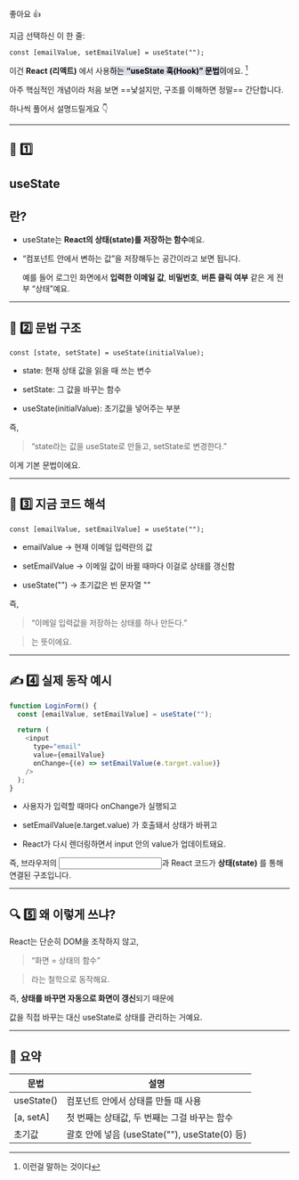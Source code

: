 좋아요 👍

지금 선택하신 이 한 줄:

```
const [emailValue, setEmailValue] = useState("");
```

이건 **React (리액트)** 에서 사용<mark style="background: #CACFD9A6;">하는 **“useState 훅(Hook)” 문법**이</mark>에요. [^1]

아주 핵심적인 개념이라 처음 보면 ==낯설지만, 구조를 이해하면 정말== 간단합니다.

하나씩 풀어서 설명드릴게요 👇

---

## **🧠 1️⃣** 

## **useState**

## **란?**

- useState는 **React의 상태(state)를 저장하는 함수**예요.
    
- “컴포넌트 안에서 변하는 값”을 저장해두는 공간이라고 보면 됩니다.
    
    예를 들어 로그인 화면에서 **입력한 이메일 값**, **비밀번호**, **버튼 클릭 여부** 같은 게 전부 “상태”예요.
    

---

## **🧩 2️⃣ 문법 구조**

```
const [state, setState] = useState(initialValue);
```

- state: 현재 상태 값을 읽을 때 쓰는 변수
    
- setState: 그 값을 바꾸는 함수
    
- useState(initialValue): 초기값을 넣어주는 부분
    

  

즉,

  

> “state라는 값을 useState로 만들고, setState로 변경한다.”

  

이게 기본 문법이에요.

---

## **📧 3️⃣ 지금 코드 해석**

```
const [emailValue, setEmailValue] = useState("");
```

- emailValue → 현재 이메일 입력란의 값
    
- setEmailValue → 이메일 값이 바뀔 때마다 이걸로 상태를 갱신함
    
- useState("") → 초기값은 빈 문자열 ""
    

  

즉,

  

> “이메일 입력값을 저장하는 상태를 하나 만든다.”

> 는 뜻이에요.

---

## **✍️ 4️⃣ 실제 동작 예시**

``` js
function LoginForm() {
  const [emailValue, setEmailValue] = useState("");

  return (
    <input
      type="email"
      value={emailValue}
      onChange={(e) => setEmailValue(e.target.value)}
    />
  );
}
```

- 사용자가 입력할 때마다 onChange가 실행되고
    
- setEmailValue(e.target.value) 가 호출돼서 상태가 바뀌고
    
- React가 다시 렌더링하면서 input 안의 value가 업데이트돼요.
  

즉, 브라우저의 <input>과 React 코드가 **상태(state)** 를 통해 연결된 구조입니다.

---

## **🔍 5️⃣ 왜 이렇게 쓰냐?**

  

React는 단순히 DOM을 조작하지 않고,

  

> “화면 = 상태의 함수”

> 라는 철학으로 동작해요.

  

즉, **상태를 바꾸면 자동으로 화면이 갱신**되기 때문에

값을 직접 바꾸는 대신 useState로 상태를 관리하는 거예요.

---

## **📘 요약**

|**문법**|**설명**|
|---|---|
|useState()|컴포넌트 안에서 상태를 만들 때 사용|
|[a, setA]|첫 번째는 상태값, 두 번째는 그걸 바꾸는 함수|
|초기값|괄호 안에 넣음 (useState(""), useState(0) 등)|

[^1]: 이런걸 말하는 것이다

